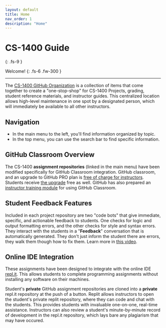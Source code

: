 ```yaml
---
layout: default
title: Home
nav_order: 1
description: "Home"
---
```


# CS-1400 Guide
{: .fs-9 }

Welcome!
{: .fs-6 .fw-300 }

---

The <a href='https://github.com/CS-1400'  target="_blank">CS-1400 GitHub Organization</a> is a collection of items that come together to create a "one-stop-shop" for CS-1400 Projects, grading, student reference materials, and instructor guides. This centralized location allows high-level maintenance in one spot by a designated person, which will immediately be available to all other instructors.

## Navigation
- In the main menu to the left, you'll find information organized by topic.
- In the top menu, you can use the search bar to find specific information.

## GitHub Classroom Overview
The CS-1400 **assignment repositories** (linked in the main menu) have been modified specifically for GitHub Classroom integration. GitHub classroom, and an upgrade to GitHub PRO plan is <a href='https://education.github.com/discount_requests/teacher_application'  target="_blank">free of charge for instructors</a>. Students receive <a href='https://education.github.com/discount_requests/student_application'  target="_blank">the upgrade</a> free as well. GitHub has also prepared an <a href='https://classroom.github.com/assignment-invitations/5fcbfd62a2c37aca3fe728a635964eaf/status'  target="_blank">instructor training module</a> for using GitHub Classroom.

## Student Feedback Features
Included in each project repository are two "code bots" that give immediate, specific, and actionable feedback to students. One checks for logic and output formatting errors, and the other checks for style and syntax errors. They interact with the students in a "**Feedback**" conversation that is automatically generated.  They don't just inform the student there are errors, they walk them though how to fix them. Learn more in <a href='https://youtu.be/gdc-SYhRFCM'  target="_blank">this video</a>.

## Online IDE Integration
These assignments have been designed to integrate with the online IDE <a href='https://repl.it/~'  target="_blank">repl.it</a>. This allows students to complete programming assignments without installing any software on their machines. 

Student's **private** GitHub assignment repositories are cloned into a **private** repl.it repository at the push of a button. Replit allows instructors to open the student's private replit repository, where they can code and chat with the students. This provides students with invaluable one-on-one, real-time assistance. Instructors can also review a student's minute-by-minute record of development in the repl.it repository, which lays bare any plagiarism that may have occured.
